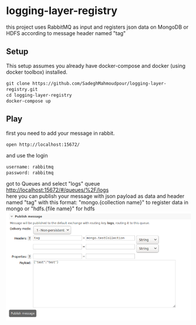 # logging-layer-registry
this project uses RabbitMQ as input and registers json data on MongoDB or HDFS according to message header named "tag"

## Setup
This setup assumes you already have docker-compose and docker (using docker toolbox) installed.


```
git clone https://github.com/SadeghMahmoudpour/logging-layer-registry.git
cd logging-layer-registry
docker-compose up
```
## Play
first you need to add your message in rabbit.
```
open http://localhost:15672/
```
and use the login

```
username: rabbitmq
password: rabbitmq
```
got to Queues and select "logs" queue [http://localhost:15672/\#/queues/%2F/logs](http://localhost:15672/#/queues/%2F/logs)  
here you can publish your message with json payload as data and header named "tag" with this format: "mongo.{collection name}" to register data in mongo or "hdfs.{file name}" for hdfs  
![](https://github.com/SadeghMahmoudpour/logging-layer-registry/blob/master/rabbit-test.png)


